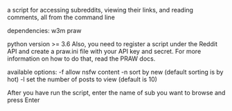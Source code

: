 a script for accessing subreddits, viewing their links, and reading comments, all from the command line

dependencies:
    w3m
    praw

python version >= 3.6
Also, you need to register a script under the Reddit API and create a praw.ini file with your API key and secret.
For more information on how to do that, read the PRAW docs.

available options:
    -f      allow nsfw content
    -n      sort by new (default sorting is by hot)
    -l      set the number of posts to view (default is 10)

After you have run the script, enter the name of sub you want to browse and press Enter

